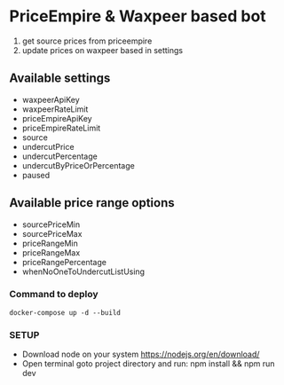 # PriceEmpire & Waxpeer based bot

1. get source prices from priceempire
2. update prices on waxpeer based in settings

## Available settings

- waxpeerApiKey
- waxpeerRateLimit
- priceEmpireApiKey
- priceEmpireRateLimit
- source
- undercutPrice
- undercutPercentage
- undercutByPriceOrPercentage
- paused

## Available price range options

- sourcePriceMin
- sourcePriceMax
- priceRangeMin
- priceRangeMax
- priceRangePercentage
- whenNoOneToUndercutListUsing

### Command to deploy

```
docker-compose up -d --build
```

### SETUP

- Download node on your system https://nodejs.org/en/download/
- Open terminal goto project directory and run: npm install && npm run dev
